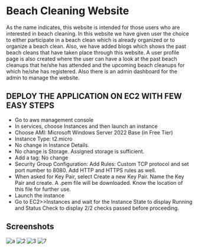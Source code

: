 # Beach Cleaning Website

As the name indicates, this website is intended for those users who are interested in beach cleaning. In this website we have given user the choice to either participate in a beach clean which is already organized or to organize a beach clean. Also, we have added blogs which shows the past beach cleans that have taken place through this website. A user profile page is also created where the user can have a look at the past beach cleanups that he/she has attended and the upcoming beach cleanups for which he/she has registered. Also there is an admin dashboard for the admin to manage the website.



## DEPLOY THE APPLICATION ON EC2 WITH FEW EASY STEPS

- Go to aws management console 
- In services, choose Instances and then launch an instance 
- Choose AMI: Microsoft Windows Server 2022 Base (in Free Tier)
- Instance Type: t2.micro
- No change in Instance Details.
- No change is Storage. Assigned storage is sufficient.
- Add a tag: No change 
- Security Group Configuration: Add Rules: Custom TCP protocol and set port number to 8080. Add HTTP and HTTPS rules as well.	
- When asked for Key Pair, select Create a new Key Pair. Name the Key Pair and create. A .pem file will be downloaded. Know the location of this file for further use.
- Launch the instance
- Go to EC2>>Instances and wait for the Instance State to display Running and Status Check to display 2/2 checks passed before proceeding.


## Screenshots
![a](https://user-images.githubusercontent.com/65482651/165068316-6e892bbb-d312-4da2-9531-8b191fe1626e.JPG)
![2](https://user-images.githubusercontent.com/65482651/165068458-d2b086b2-9204-4315-9a07-af5e7996ffba.JPG)
![3](https://user-images.githubusercontent.com/65482651/165068470-95780f7c-c2f6-4ce8-8808-b9721b71633d.JPG)
![7](https://user-images.githubusercontent.com/65482651/165068607-0020bd5e-d6d9-4c51-a038-7f207987df5a.JPG)
